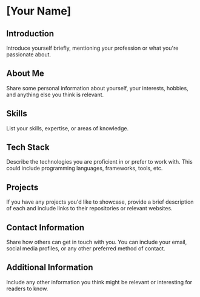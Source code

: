 # [Your Name]

## Introduction
Introduce yourself briefly, mentioning your profession or what you're passionate about.

## About Me
Share some personal information about yourself, your interests, hobbies, and anything else you think is relevant.

## Skills
List your skills, expertise, or areas of knowledge.

## Tech Stack
Describe the technologies you are proficient in or prefer to work with. This could include programming languages, frameworks, tools, etc.

## Projects
If you have any projects you'd like to showcase, provide a brief description of each and include links to their repositories or relevant websites.

## Contact Information
Share how others can get in touch with you. You can include your email, social media profiles, or any other preferred method of contact.

## Additional Information
Include any other information you think might be relevant or interesting for readers to know.
